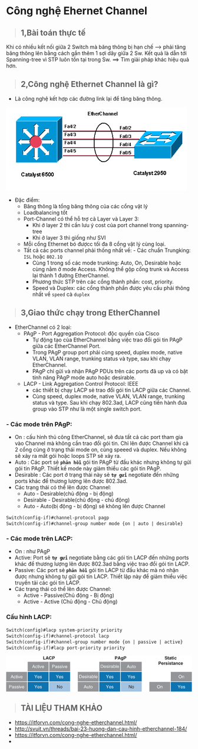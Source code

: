 # Công nghệ Ehernet Channel  
> ## **1,Bài toán thực tế**
Khi có nhiều kết nối giữa 2 Switch mà băng thông bị hạn chế --> phải tăng băng thông lên bằng cách gắn thêm 1 sợi dây giữa 2 Sw. Kết quả là dẫn tới Spanning-tree vì STP luôn tồn tại trong Sw. ==> Tìm giải pháp khác hiệu quả hơn.

> ## **2,Công nghệ Ethernet Channel là gì?**
- Là công nghệ kết hợp các đường link lại để tăng băng thông.  

<img src = "../images/CCNA/etherchannel.jpg">  

- Đặc điểm:  
   - Băng thông là tổng băng thông của các cổng vật lý  
   - Loadbalancing tốt  
   - Port-Channel có thể hỗ trợ cả Layer và Layer 3:
      - Khi ở layer 2 thì cần lưu ý cost của port channel trong spanning-tree
      - Khi ở layer 3 thì giống như SVI  
   - Mỗi cổng Ethernet bó đượcc tối đa 8 cổng vật lý cùng loại.
   - Tất cả các ports channel phải thống nhất về:     - Các chuẩn Trungking: `ISL` hoặc `802.1Q` 
     - Cùng 1 trong số các mode trunking: Auto, On, Desirable hoặc cùng nằm ở mode Access. Không thể gộp cổng trunk và Access lại thành 1 đường EtherChannel.  
     - Phương thức STP trên các cổng thành phần: cost, priority.
     - Speed và Duplex: các cổng thành phần được yêu cầu phải thông nhất về `speed` cà `duplex` 

> ## **3,Giao thức chạy trong EtherChannel**  
- EtherChannel có 2 loại:
  - PAgP - Port Aggregation Protocol: độc quyền của Cisco
    - Tự động tạo của EtherChannel bằng việc trao đổi gói tin PAgP giữa các EtherChannel Port.
    - Trong PAgP group port phải cùng speed, duplex mode, native VLAN, VLAN range, trunking status và type, sau khi chạy EtherChannel.
    - PAgP chỉ gửi và nhận PAgP PDUs trên các ports đã up và có bật tính năng PAgP mode auto hoặc desirable.
  - LACP - Link Aggregation Control Protocol: IEEE
    - các thiết bị chạy LACP sẻ trao đổi gói tin LACP giữa các Channel. 
    - Cùng speed, duplex mode, native VLAN, VLAN range, trunking status và type.  Sau khi chạy 802.3ad, LACP cũng tiến hành đưa group vào STP như là một single switch port.  

### - **Các mode trên PAgP:**  
   - On : cấu hình thủ công EtherChannel, sẽ đưa tất cả các port tham gia vào Channel mà không cần trao đổi gói tin. Chỉ lên được Channel khi cả 2 cổng cùng ở trạng thái mode on, cùng speeed và duplex. Nếu không sẽ xảy ra mất gói hoặc loops STP sẽ xảy ra.
   - Auto : Các port sẻ **`phản hồi`** gói tin PAgP từ đầu khác nhưng không tự gửi gói tin PAgP. Thiết kế mode này giảm thiểu các gói tin PAgP.
   - Desirable : Các port ở trạng thái này sẻ **`tự gửi`** negotiate đến những ports khác để thương lượng lên được 802.3ad.
   - Các trạng thái có thể lên được Channel:
     - Auto - Desirable(chủ động - bị động)
     - Desirable - Desirable(chủ động - chủ động)
     - Auto - Auto(bị động - bị động) sẽ không lên được Channel

   ```  
   Switch(config-if)#channel-protocol pagp
   Switch(config-if)#channel-group number mode {on | auto | desirable}  
   ```  

### - **Các mode trên LACP:**  
- On : như PAgP
- Active: Port sẽ **`tự gửi`** negotiate bằng các gói tin LACP đến những ports khác để thương lượng lên được 802.3ad bằng việc trao đổi gói tin LACP.
- Passive: Các port sẻ **`phản hồi`** gói tin LACP từ đầu khác mà nó nhận được nhưng không tự gửi gói tin LACP. Thiết lập này để giảm thiểu việc truyền tải các gói tin LACP.
- Các trạng thái có thể lên được Channel:
  - Active - Passive(Chủ động - Bị động) 
  - Active - Active (Chủ động - Chủ động)  

### **Cấu hình LACP:**  

 ```
Switch(config)#lacp system-priority priority
Switch(config-if)#channel-protocol lacp
Switch(config-if)#channel-group number mode {on | passive | active}
Switch(config-if)#lacp port-priority priority 
``` 
     

<img src = "../images/CCNA/lacppagp.jpg">  



    




> ## TÀI LIỆU THAM KHẢO  
- https://itforvn.com/cong-nghe-etherchannel.html/  
- http://svuit.vn/threads/bai-23-huong-dan-cau-hinh-etherchannel-184/  
- https://itforvn.com/cong-nghe-etherchannel.html/
- 

